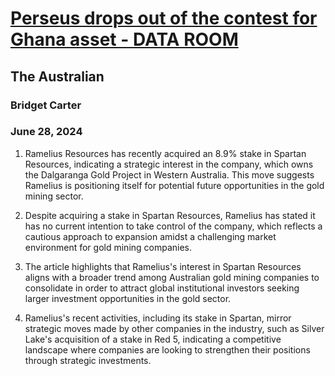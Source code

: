# [Perseus drops out of the contest for Ghana asset - DATA ROOM](https://advance.lexis.com/api/document?collection=news&id=urn:contentItem:6CBY-N2C1-F0JP-W11Y-00000-00&context=1519360)
## The Australian
### Bridget Carter
### June 28, 2024

1. Ramelius Resources has recently acquired an 8.9% stake in Spartan Resources, indicating a strategic interest in the company, which owns the Dalgaranga Gold Project in Western Australia. This move suggests Ramelius is positioning itself for potential future opportunities in the gold mining sector.

2. Despite acquiring a stake in Spartan Resources, Ramelius has stated it has no current intention to take control of the company, which reflects a cautious approach to expansion amidst a challenging market environment for gold mining companies.

3. The article highlights that Ramelius's interest in Spartan Resources aligns with a broader trend among Australian gold mining companies to consolidate in order to attract global institutional investors seeking larger investment opportunities in the gold sector.

4. Ramelius's recent activities, including its stake in Spartan, mirror strategic moves made by other companies in the industry, such as Silver Lake's acquisition of a stake in Red 5, indicating a competitive landscape where companies are looking to strengthen their positions through strategic investments.